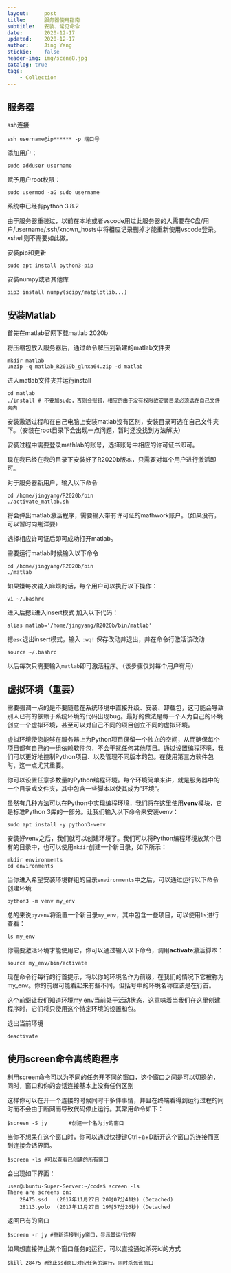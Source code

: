 ```yaml
---
layout:     post
title:      服务器使用指南
subtitle:   安装、常见命令
date:       2020-12-17
updated:    2020-12-17
author:     Jing Yang
stickie:    false
header-img: img/scene8.jpg
catalog: true
tags:
    - Collection	
---
```


## 服务器

ssh连接

```
ssh username@ip****** -p 端口号
```

添加用户：

```
sudo adduser username
```

赋予用户root权限：

```
sudo usermod -aG sudo username
```

系统中已经有python 3.8.2

由于服务器重装过，以前在本地或者vscode用过此服务器的人需要在C盘/用户/username/.ssh/known_hosts中将相应记录删掉才能重新使用vscode登录。xshell则不需要如此做。

安装pip和更新

```
sudo apt install python3-pip
```

安装numpy或者其他库

```
pip3 install numpy(scipy/matplotlib...)
```

## 安装Matlab

首先在matlab官网下载matlab 2020b

[Matlab 2020b]: https://www.mathworks.com/downloads/web_downloads/download_release?release=R2020b

将压缩包放入服务器后，通过命令解压到新建的matlab文件夹

```
mkdir matlab
unzip -q matlab_R2019b_glnxa64.zip -d matlab
```

进入matlab文件夹并运行install

```
cd matlab
./install # 不要加sudo，否则会报错，相应的由于没有权限故安装目录必须选在自己文件夹内
```

安装激活过程和在自己电脑上安装matlab没有区别，安装目录可选在自己文件夹下。（安装在root目录下会出现一点问题，暂时还没找到方法解决）

安装过程中需要登录mathlab的账号，选择账号中相应的许可证书即可。

现在我已经在我的目录下安装好了R2020b版本，只需要对每个用户进行激活即可。

对于服务器新用户，输入以下命令

```
cd /home/jingyang/R2020b/bin
./activate_matlab.sh
```

将会弹出matlab激活程序，需要输入带有许可证的mathwork账户。（如果没有，可以暂时向荆洋要）

选择相应许可证后即可成功打开matlab。

需要运行matlab时候输入以下命令

```
cd /home/jingyang/R2020b/bin
./matlab
```

如果嫌每次输入麻烦的话，每个用户可以执行以下操作：

```
vi ~/.bashrc
```

进入后摁`i`进入insert模式 加入以下代码：

```
alias matlab='/home/jingyang/R2020b/bin/matlab'
```

摁`esc`退出insert模式，输入 `:wq!` 保存改动并退出，并在命令行激活该改动

```
source ~/.bashrc
```

以后每次只需要输入`matlab`即可激活程序。（该步骤仅对每个用户有用）

## 虚拟环境（重要）

需要强调一点的是不要随意在系统环境中直接升级、安装、卸载包，这可能会导致别人已有的依赖于系统环境的代码出现bug。最好的做法是每一个人为自己的环境创立一个虚拟环境，甚至可以对自己不同的项目创立不同的虚拟环境。

虚拟环境使您能够在服务器上为Python项目保留一个独立的空间，从而确保每个项目都有自己的一组依赖软件包，不会干扰任何其他项目。通过设置编程环境，我们可以更好地控制Python项目、以及管理不同版本的包。在使用第三方软件包时，这一点尤其重要。

你可以设置任意多数量的Python编程环境。每个环境简单来讲，就是服务器中的一个目录或文件夹，其中包含一些脚本以使其成为"环境"。

虽然有几种方法可以在Python中实现编程环境，我们将在这里使用**venv**模块，它是标准Python 3库的一部分。让我们输入以下命令来安装venv：

```
sudo apt install -y python3-venv
```

安装好venv之后，我们就可以创建环境了。我们可以将Python编程环境放某个已有的目录中，也可以使用`mkdir`创建一个新目录，如下所示：

```
mkdir environments
cd environments
```

当你进入希望安装环境群组的目录`environments`中之后，可以通过运行以下命令创建环境

```
python3 -m venv my_env
```

总的来说`pyvenv`将设置一个新目录`my_env`，其中包含一些项目，可以使用`ls`进行查看：

```
ls my_env
```

你需要激活环境才能使用它，你可以通过输入以下命令，调用**activate**激活脚本：

```
source my_env/bin/activate
```

现在命令行每行的行首提示，将以你的环境名作为前缀，在我们的情况下它被称为my_env。你的前缀可能看起来有些不同，但括号中的环境名称应该是在行首。

这个前缀让我们知道环境my env当前处于活动状态，这意味着当我们在这里创建程序时，它们将只使用这个特定环境的设置和包。

退出当前环境

```
deactivate
```

## 使用screen命令离线跑程序

利用screen命令可以为不同的任务开不同的窗口，这个窗口之间是可以切换的，同时，窗口和你的会话连接基本上没有任何区别

这样你可以在开一个连接的时候同时干多件事情，并且在终端看得到运行过程的同时而不会由于断网而导致代码停止运行。其常用命令如下：

```
$screen -S jy       #创建一个名为jy的窗口
```

当你不想呆在这个窗口时，你可以通过快捷键Ctrl+a+D断开这个窗口的连接而回到连接会话界面。

```
$screen -ls #可以查看已创建的所有窗口
```

会出现如下界面：

```
user@ubuntu-Super-Server:~/code$ screen -ls
There are screens on:
	28475.ssd	(2017年11月27日 20时07分41秒)	(Detached)
	28113.yolo	(2017年11月27日 19时57分26秒)	(Detached
```

返回已有的窗口

```text
$screen -r jy #重新连接到jy窗口，显示其运行过程
```

如果想直接停止某个窗口任务的运行，可以直接通过杀死id的方式

```
$kill 28475 #终止ssd窗口对应任务的运行，同时杀死该窗口
```

